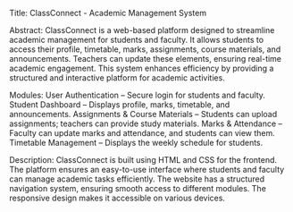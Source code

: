 Title: ClassConnect - Academic Management System

Abstract:
ClassConnect is a web-based platform designed to streamline academic management for students and faculty. 
It allows students to access their profile, timetable, marks, assignments, course materials, and announcements. 
Teachers can update these elements, ensuring real-time academic engagement. 
This system enhances efficiency by providing a structured and interactive platform for academic activities.

Modules:
User Authentication – Secure login for students and faculty.
Student Dashboard – Displays profile, marks, timetable, and announcements.
Assignments & Course Materials – Students can upload assignments; teachers can provide study materials.
Marks & Attendance – Faculty can update marks and attendance, and students can view them.
Timetable Management – Displays the weekly schedule for students.

Description:
ClassConnect is built using HTML and CSS for the frontend. 
The platform ensures an easy-to-use interface where students and faculty can manage academic tasks efficiently. 
The website has a structured navigation system, ensuring smooth access to different modules. 
The responsive design makes it accessible on various devices.
